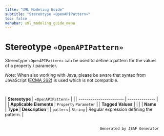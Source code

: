 ```yaml
---
title: "UML Modeling Guide"
subtitle: "Stereotype «OpenAPIPattern»"
toc: false
menubar: uml_modeling_guide_menu
---
```


# Stereotype `«OpenAPIPattern»`
Stereotype `«OpenAPIPattern»` can be used to define a pattern for the values of a property / parameter.

*Note:*
When also working with Java, please be aware that syntax from JavaScript ([ECMA 262](https://www.ecma-international.org/ecma-262/5.1/#sec-15.10.1)) is used which is not compatible.

<br>

| **Stereotype**          | `«OpenAPIPattern»` | |
| ----------------------- | -------------- | |
| **Applicable Elements** | `Property` `Parameter`        |
| **Tagged Values**       |                       |                                                                                                                                                                                                          |
| **Name**                | **Type**              | **Description**                                                                                                                                                                                          |
| `pattern`   | `String` | Regular expression defining the pattern. |



<br>

<div style="text-align: right"><code>Generated by JEAF Generator</code></div>

    
